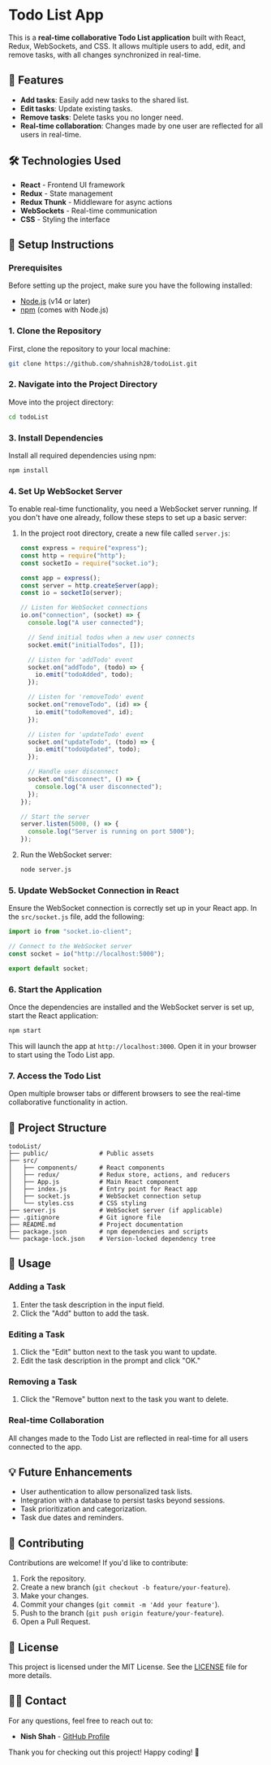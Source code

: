 
# Todo List App

This is a **real-time collaborative Todo List application** built with React, Redux, WebSockets, and CSS. It allows multiple users to add, edit, and remove tasks, with all changes synchronized in real-time.

## 🚀 Features

- **Add tasks**: Easily add new tasks to the shared list.
- **Edit tasks**: Update existing tasks.
- **Remove tasks**: Delete tasks you no longer need.
- **Real-time collaboration**: Changes made by one user are reflected for all users in real-time.

## 🛠️ Technologies Used

- **React** - Frontend UI framework
- **Redux** - State management
- **Redux Thunk** - Middleware for async actions
- **WebSockets** - Real-time communication
- **CSS** - Styling the interface

## 📜 Setup Instructions

### Prerequisites

Before setting up the project, make sure you have the following installed:

- [Node.js](https://nodejs.org/) (v14 or later)
- [npm](https://www.npmjs.com/) (comes with Node.js)

### 1. Clone the Repository

First, clone the repository to your local machine:

```bash
git clone https://github.com/shahnish28/todoList.git
```

### 2. Navigate into the Project Directory

Move into the project directory:

```bash
cd todoList
```

### 3. Install Dependencies

Install all required dependencies using npm:

```bash
npm install
```

### 4. Set Up WebSocket Server

To enable real-time functionality, you need a WebSocket server running. If you don't have one already, follow these steps to set up a basic server:

1. In the project root directory, create a new file called `server.js`:

   ```js
   const express = require("express");
   const http = require("http");
   const socketIo = require("socket.io");

   const app = express();
   const server = http.createServer(app);
   const io = socketIo(server);

   // Listen for WebSocket connections
   io.on("connection", (socket) => {
     console.log("A user connected");

     // Send initial todos when a new user connects
     socket.emit("initialTodos", []);

     // Listen for 'addTodo' event
     socket.on("addTodo", (todo) => {
       io.emit("todoAdded", todo);
     });

     // Listen for 'removeTodo' event
     socket.on("removeTodo", (id) => {
       io.emit("todoRemoved", id);
     });

     // Listen for 'updateTodo' event
     socket.on("updateTodo", (todo) => {
       io.emit("todoUpdated", todo);
     });

     // Handle user disconnect
     socket.on("disconnect", () => {
       console.log("A user disconnected");
     });
   });

   // Start the server
   server.listen(5000, () => {
     console.log("Server is running on port 5000");
   });
   ```

2. Run the WebSocket server:

   ```bash
   node server.js
   ```

### 5. Update WebSocket Connection in React

Ensure the WebSocket connection is correctly set up in your React app. In the `src/socket.js` file, add the following:

```js
import io from "socket.io-client";

// Connect to the WebSocket server
const socket = io("http://localhost:5000");

export default socket;
```

### 6. Start the Application

Once the dependencies are installed and the WebSocket server is set up, start the React application:

```bash
npm start
```

This will launch the app at `http://localhost:3000`. Open it in your browser to start using the Todo List app.

### 7. Access the Todo List

Open multiple browser tabs or different browsers to see the real-time collaborative functionality in action.

## 📂 Project Structure
```
todoList/
├── public/              # Public assets
├── src/
│   ├── components/      # React components
│   ├── redux/           # Redux store, actions, and reducers
│   ├── App.js           # Main React component
│   ├── index.js         # Entry point for React app
│   ├── socket.js        # WebSocket connection setup
│   └── styles.css       # CSS styling
├── server.js            # WebSocket server (if applicable)
├── .gitignore           # Git ignore file
├── README.md            # Project documentation
├── package.json         # npm dependencies and scripts
└── package-lock.json    # Version-locked dependency tree
```

## 📝 Usage

### Adding a Task

1. Enter the task description in the input field.
2. Click the "Add" button to add the task.

### Editing a Task

1. Click the "Edit" button next to the task you want to update.
2. Edit the task description in the prompt and click "OK."

### Removing a Task

1. Click the "Remove" button next to the task you want to delete.

### Real-time Collaboration

All changes made to the Todo List are reflected in real-time for all users connected to the app.

## 💡 Future Enhancements

- User authentication to allow personalized task lists.
- Integration with a database to persist tasks beyond sessions.
- Task prioritization and categorization.
- Task due dates and reminders.

## 🤝 Contributing

Contributions are welcome! If you'd like to contribute:

1. Fork the repository.
2. Create a new branch (`git checkout -b feature/your-feature`).
3. Make your changes.
4. Commit your changes (`git commit -m 'Add your feature'`).
5. Push to the branch (`git push origin feature/your-feature`).
6. Open a Pull Request.

## 📜 License

This project is licensed under the MIT License. See the [LICENSE](LICENSE) file for more details.

## 🙋‍♂️ Contact

For any questions, feel free to reach out to:

- **Nish Shah** - [GitHub Profile](https://github.com/shahnish28)

Thank you for checking out this project! Happy coding! 🎉


